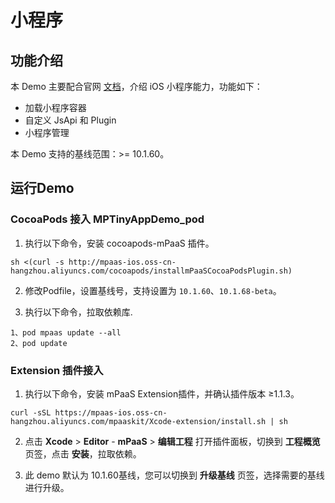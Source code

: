 # 小程序

<a name="UgzsB"></a>
## 功能介绍
本 Demo 主要配合官网 [文档](https://help.aliyun.com/document_detail/67444.html?spm=a2c4g.11186623.6.1097.72a125eaaxoaNF)，介绍 iOS 小程序能力，功能如下：

- 加载小程序容器
- 自定义 JsApi 和 Plugin
- 小程序管理

本 Demo 支持的基线范围：>= 10.1.60。

<a name="jFPNB"></a>
## 运行Demo
<a name="teHcF"></a>
### CocoaPods 接入 MPTinyAppDemo_pod

1. 执行以下命令，安装 cocoapods-mPaaS 插件。 
```shell
sh <(curl -s http://mpaas-ios.oss-cn-hangzhou.aliyuncs.com/cocoapods/installmPaaSCocoaPodsPlugin.sh)
```

2. 修改Podfile，设置基线号，支持设置为 `10.1.60`、`10.1.68-beta`。


3. 执行以下命令，拉取依赖库.
```shell
1、pod mpaas update --all
2、pod update
```

<a name="zlIkG"></a>
### Extension 插件接入

1. 执行以下命令，安装 mPaaS Extension插件，并确认插件版本 ≥1.1.3。
```shell
curl -sSL https://mpaas-ios.oss-cn-hangzhou.aliyuncs.com/mpaaskit/Xcode-extension/install.sh | sh
```

2. 点击 **Xcode** > **Editor** - **mPaaS** > **编辑工程** 打开插件面板，切换到 **工程概览** 页签，点击 **安装**，拉取依赖。

3. 此 demo 默认为 10.1.60基线，您可以切换到 **升级基线** 页签，选择需要的基线进行升级。
